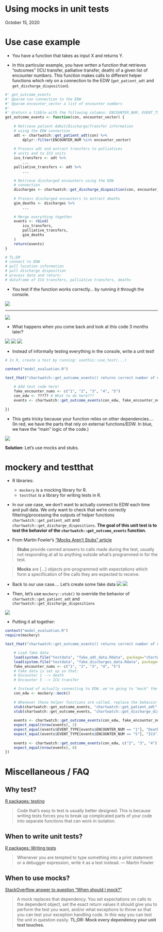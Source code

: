 Using mocks in unit tests
================
October 15, 2020

# Use case example

  - You have a function that takes as input X and returns Y.

  - In this particular example, you have wrtten a function that
    retrieves “outcomes” (ICU transfer, palliative transfer, death) of a
    given list of encounter numbers. This function makes calls to
    different helper functions which rely on a connection to the EDW
    (`get_patient_adt` and `get_discharge_disposition`).

<!-- end list -->

``` r
#' get_outcome_events
#' @param con connection to the EDW
#' @param encounter_vector a list of encounter numbers
#'
#' @return a tibble with the following columns: ENCOUNTER_NUM, EVENT_TS, EVENT_TYPE
get_outcome_events <- function(con, encounter_vector) {
    
    # Retrieve patient Admit/Discharge/Transfer information
    # using the EDW connection
    adt <- chartwatch::get_patient_adt(con) %>%
        dplyr::filter(ENCOUNTER_NUM %in% encounter_vector)
    
    # Process adt and extract transfers to palliatives
    # units and to ICU units
    icu_transfers <- adt %>% 
        ...
    palliative_transfers <- adt %>%
        ...
    
    # Retrieve discharged encounters using the EDW
    # connection
    discharges <- chartwatch::get_discharge_disposition(con, encounter_vector)
    
    # Process discharged encounters to extract deaths
    gim_deaths <- discharges %>%
        ...
    
    # Merge everything together
    events <- rbind(
        icu_transfers,
        palliative_transfers,
        gim_deaths
    )
    return(events)
}

# TL;DR 
# connect to EDW
# pull location information
# pull discharge disposition
# process data and return: 
# dataframe of ICU transfers, palliative transfers, deaths
```

  - You test if the function works correctly… by running it through the
    console.

![](./img/console.PNG)

-----

![](./img/many_months_later.jpg)

  - What happens when you come back and look at this code 3 months
    later?

![](./img/console.PNG) ![](./img/console.PNG) ![](./img/console.PNG)

  - Instead of informally testing everything in the console, write a
    unit test\!

<!-- end list -->

``` r
# In R, create a test by running: usethis::use_test(...)

context("model_evaluation.R")

test_that("chartwatch::get_outcome_events() returns correct number of events", {
    
    # Add test code here!
    fake_encounter_nums <- c("1", "2", "3", "4", "5")
    con_edw <- ????? # What to do here???
    events <- chartwatch::get_outcome_events(con_edw, fake_encounter_nums)
    
})
```

  - This gets tricky because your function relies on other
    dependencies…. (In red, we have the parts that rely on external
    functions/EDW. In blue, we have the “main” logic of the code.)

![](./img/code_breakdown.PNG)

**Solution**: Let’s use mocks and stubs.

# mockery and testthat

  - R libraries:
    
      - `mockery` is a mocking library for R.
      - `testthat` is a library for writing tests in R.

  - In our use case, we don’t want to actually connect to EDW each time
    and pull data. We only want to check that we’re correctly
    filtering/processing the outputs of helper functions
    `chartwatch::get_patient_adt` and
    `chartwatch::get_discharge_dispositions`. **The goal of this unit
    test is to test the behavior of the `chartwatch::get_outcome_events`
    function.**

  - From Martin Fowler’s [“Mocks Aren’t Stubs”
    article](https://martinfowler.com/articles/mocksArentStubs.html)

> **Stubs** provide canned answers to calls made during the test,
> usually not responding at all to anything outside what’s programmed in
> for the test.

> **Mocks** are \[…\] objects pre-programmed with expectations which
> form a specification of the calls they are expected to receive.

  - Back to our use case…. Let’s create some fake data
    ![](./img/fake_data_example1.PNG) ![](./img/fake_data_example2.PNG)

  - Then, let’s use `mockery::stub()` to override the behavior of
    `chartwatch::get_patient_adt` and
    `chartwatch::get_discharge_dispositions`

![](./img/help_stub.PNG)

  - Putting it all together:

<!-- end list -->

``` r
context("model_evaluation.R")
require(mockery)

test_that("chartwatch::get_outcome_events() returns correct number of events", {

    # Load fake data
    load(system.file("testdata", "fake_adt_data.Rdata", package="chartwatch"))
    load(system.file("testdata", "fake_discharges_data.Rdata", package="chartwatch"))
    fake_encounter_nums <- c("1", "2", "3", "4", "5")
    # Fake data is set up so that:
    # Encounter 1 --> death
    # Encounter 5 --> ICU transfer

    # Instead of actually connecting to EDW, we're going to "mock" the connection
    con_edw <- mockery::mock()
    
    # Whenever these helper functions are called, replace the behavior
    stub(chartwatch::get_outcome_events, "chartwatch::get_patient_adt", fake_adt)
    stub(chartwatch::get_outcome_events, "chartwatch::get_discharge_disposition", fake_discharges)
    
    events <- chartwatch::get_outcome_events(con_edw, fake_encounter_nums)
    expect_equal(nrow(events), 2)
    expect_equal(events$EVENT_TYPE[events$ENCOUNTER_NUM == "1"], "Death")
    expect_equal(events$EVENT_TYPE[events$ENCOUNTER_NUM == "5"], "ICU")
    
    events <- chartwatch::get_outcome_events(con_edw, c("2", "3", "4"))
    expect_equal(nrow(events), 0)
})
```

# Miscellaneous / FAQ

## Why test?

[R packages: testing](https://r-pkgs.org/tests.html#test-tests)

> Code that’s easy to test is usually better designed. This is because
> writing tests forces you to break up complicated parts of your code
> into separate functions that can work in isolation.

## When to write unit tests?

[R packages: Writing tests](https://r-pkgs.org/tests.html#test-tests)

> Whenever you are tempted to type something into a print statement or a
> debugger expression, write it as a test instead. — Martin Fowler

## When to use mocks?

[StackOverflow answer to question “When should I
mock?”](https://stackoverflow.com/a/38256)

> A mock replaces that dependency. You set expectations on calls to the
> dependent object, set the exact return values it should give you to
> perform the test you want, and/or what exceptions to throw so that you
> can test your exception handling code. In this way you can test the
> unit in question easily. **TL;DR: Mock every dependency your unit test
> touches.**
